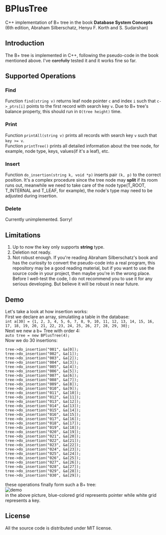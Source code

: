 # BPlusTree
C++ implementation of B+ tree in the book **Database System Concepts** (6th edition, Abraham Silberschatz, Henyu F. Korth and S. Sudarshan)
## Introduction
The B+ tree is implemented in C++, following the pseudo-code in the book mentioned above. I've ~~carefully~~ tested it and it works fine so far.  
## Supported Operations
### Find  
Function ```find(string v)``` returns leaf node pointer ```c``` and index ```i``` such that ```c->_ptrs[i]``` points to the first record with search key ```v```. Due to B+ tree's balance property, this should run in ```O(tree height)``` time.
### Print  
Function ```printAll(string v)``` prints all records with search key ```v``` such that ```key >= v```.   
Function ```printTree()``` prints all detailed information about the tree node, for example, node type, keys, values(if it's a leaf), etc. 
### Insert  
Function ```do_insertion(string k, void *p)``` inserts pair ```(k, p)``` to the correct position. It's a complex procedure since the tree node may **split** if its room runs out, meanwhile we need to take care of the node type(T_ROOT, T_INTERNAL and T_LEAF, for example), the node's type may need to be adjusted during insertion.  
### Delete  
Currently unimplemented. Sorry!  
## Limitations  
1. Up to now the key only supports **string** type.  
2. Deletion not ready.  
3. Not robust enough. If you're reading Abraham Silberschatz's book and has the curiosity to convert the pseudo-code into a real program, this repository may be a good reading material, but if you want to use the source code in your project, then maybe you're in the wrong place. Before I well-test the code, I do not recommend you to use it for any serious developing. But believe it will be robust in near future.  
## Demo 
Let's take a look at how insertion works:  
First we declare an array, simulatiing a table in the database:   
```int a[30] = {1, 2, 3, 4, 5, 6, 7, 8, 9, 10, 11, 12, 13, 14, 15, 16, 17, 18, 19, 20, 21, 22, 23, 24, 25, 26, 27, 28, 29, 30};```  
Next we new a b+ Tree with order 4:  
```auto tree = new BPlusTree(4);```  
Now we do 30 insertions:  
```
tree->do_insertion("001", &a[0]);
tree->do_insertion("002", &a[1]);
tree->do_insertion("003", &a[2]);
tree->do_insertion("004", &a[3]);
tree->do_insertion("005", &a[4]);
tree->do_insertion("006", &a[5]);
tree->do_insertion("007", &a[6]);
tree->do_insertion("008", &a[7]);
tree->do_insertion("009", &a[8]);
tree->do_insertion("010", &a[9]);
tree->do_insertion("011", &a[10]);
tree->do_insertion("012", &a[11]);
tree->do_insertion("013", &a[12]);
tree->do_insertion("014", &a[13]);
tree->do_insertion("015", &a[14]);
tree->do_insertion("016", &a[15]);
tree->do_insertion("017", &a[16]);
tree->do_insertion("018", &a[17]);
tree->do_insertion("019", &a[18]);
tree->do_insertion("020", &a[19]);
tree->do_insertion("021", &a[20]);
tree->do_insertion("022", &a[21]);
tree->do_insertion("023", &a[22]);
tree->do_insertion("024", &a[23]);
tree->do_insertion("025", &a[24]);
tree->do_insertion("026", &a[25]);
tree->do_insertion("027", &a[26]);
tree->do_insertion("028", &a[27]);
tree->do_insertion("029", &a[28]);
tree->do_insertion("030", &a[29]);
```   
these operations finally form such a B+ tree:   
![demo](./pictures/pic0.png)  
in the above picture, blue-colored grid represents pointer while white grid represents a key. 
## License  
All the source code is distributed under MIT license.
